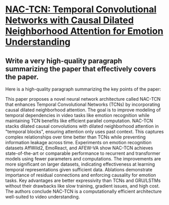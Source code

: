 # [NAC-TCN: Temporal Convolutional Networks with Causal Dilated   Neighborhood Attention for Emotion Understanding](https://arxiv.org/abs/2312.07507)

## Write a very high-quality paragraph summarizing the paper that effectively covers the paper.

 Here is a high-quality paragraph summarizing the key points of the paper:

This paper proposes a novel neural network architecture called NAC-TCN that enhances Temporal Convolutional Networks (TCNs) by incorporating causal dilated neighborhood attention. The goal is to improve modeling of temporal dependencies in video tasks like emotion recognition while maintaining TCN benefits like efficient parallel computation. NAC-TCN stacks dilated causal convolutions with dilated neighborhood attention in "temporal blocks", ensuring attention only uses past context. This captures complex relationships over time better than TCNs while preventing information leakage across time. Experiments on emotion recognition datasets AffWild2, EmoReact, and AFEW-VA show NAC-TCN achieves state-of-the-art or comparable performance to recurrent and transformer models using fewer parameters and computations. The improvements are more significant on larger datasets, indicating effectiveness at learning temporal representations given sufficient data. Ablations demonstrate importance of residual connections and enforcing causality for emotion tasks. Key advantages are better expressivity than TCNs and GRU/LSTMs without their drawbacks like slow training, gradient issues, and high cost. The authors conclude NAC-TCN is a computationally efficient architecture well-suited to video understanding.

